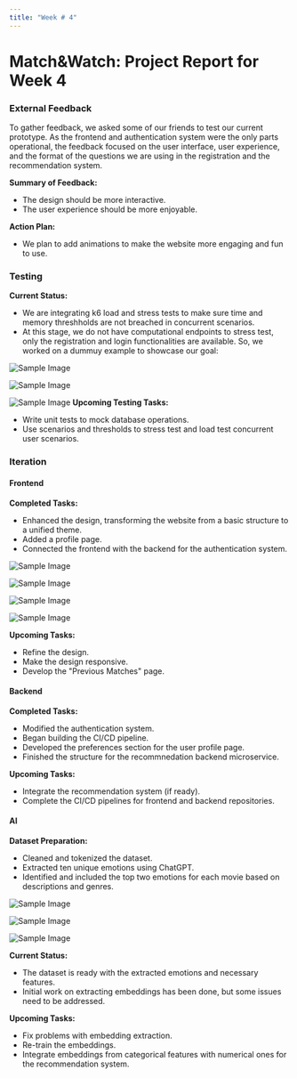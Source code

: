 ```yaml
---
title: "Week # 4"
---
```


# Match&Watch: Project Report for Week 4

### External Feedback

To gather feedback, we asked some of our friends to test our current prototype. As the frontend and authentication system were the only parts operational, the feedback focused on the user interface, user experience, and the format of the questions we are using in the registration and the recommendation system.

**Summary of Feedback:**

- The design should be more interactive.
- The user experience should be more enjoyable.

**Action Plan:**

- We plan to add animations to make the website more engaging and fun to use.

### Testing

**Current Status:**

- We are integrating k6 load and stress tests to make sure time and memory threshholds are not breached in concurrent scenarios.
- At this stage, we do not have computational endpoints to stress test, only the registration and login functionalities are available. So, we worked on a dummuy example to showcase our goal:

![Sample Image](/2024/matchi/week4-1.png)

![Sample Image](/2024/matchi/week4-2.png)

![Sample Image](/2024/matchi/week4-3.png)
**Upcoming Testing Tasks:**

- Write unit tests to mock database operations.
- Use scenarios and thresholds to stress test and load test concurrent user scenarios.

### Iteration

#### Frontend

**Completed Tasks:**

- Enhanced the design, transforming the website from a basic structure to a unified theme.
- Added a profile page.
- Connected the frontend with the backend for the authentication system.

![Sample Image](/2024/matchi/week4-4.png)

![Sample Image](/2024/matchi/week4-5.png)

![Sample Image](/2024/matchi/week4-6.png)

![Sample Image](/2024/matchi/week4-7.png)

**Upcoming Tasks:**

- Refine the design.
- Make the design responsive.
- Develop the "Previous Matches" page.

#### Backend

**Completed Tasks:**

- Modified the authentication system.
- Began building the CI/CD pipeline.
- Developed the preferences section for the user profile page.
- Finished the structure for the recommnedation backend microservice.

**Upcoming Tasks:**

- Integrate the recommendation system (if ready).
- Complete the CI/CD pipelines for frontend and backend repositories.

#### AI

**Dataset Preparation:**

- Cleaned and tokenized the dataset.
- Extracted ten unique emotions using ChatGPT.
- Identified and included the top two emotions for each movie based on descriptions and genres.

![Sample Image](/2024/matchi/week4-8.png)

![Sample Image](/2024/matchi/week4-9.png)

![Sample Image](/2024/matchi/week4-10.png)

**Current Status:**

- The dataset is ready with the extracted emotions and necessary features.
- Initial work on extracting embeddings has been done, but some issues need to be addressed.

**Upcoming Tasks:**

- Fix problems with embedding extraction.
- Re-train the embeddings.
- Integrate embeddings from categorical features with numerical ones for the recommendation system.
